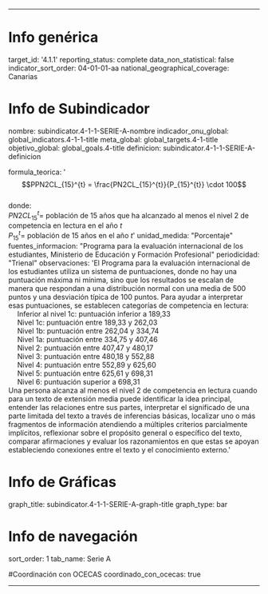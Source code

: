 ---

# Info genérica
target_id: '4.1.1'
reporting_status: complete
data_non_statistical: false
indicator_sort_order: 04-01-01-aa
national_geographical_coverage: Canarias

# Info de Subindicador
nombre: subindicator.4-1-1-SERIE-A-nombre
indicador_onu_global: global_indicators.4-1-1-title
meta_global: global_targets.4-1-title
objetivo_global: global_goals.4-title
definicion: subindicator.4-1-1-SERIE-A-definicion

formula_teorica: '$$PPN2CL_{15}^{t} = \frac{PN2CL_{15}^{t}}{P_{15}^{t}} \cdot 100$$ <br>
donde: <br>
$PN2CL_{15}^{t} =$ población de 15 años que ha alcanzado al menos el nivel 2 de competencia en lectura en el año $t$ <br>
$P_{15}^{t} =$ población de 15 años en el año $t$'
unidad_medida: "Porcentaje"
fuentes_informacion: "Programa para la evaluación internacional de los estudiantes, Ministerio de Educación y Formación Profesional"
periodicidad: "Trienal"
observaciones: 'El Programa para la evaluación internacional de los estudiantes utiliza un sistema de puntuaciones, donde no hay una puntuación máxima ni mínima, sino que los resultados se escalan de manera que respondan a una distribución normal con una media de 500 puntos y una desviación típica de 100 puntos. Para ayudar a interpretar esas puntuaciones, se establecen categorías de competencia en lectura:<br>
&emsp; Inferior al nivel 1c: puntuación inferior a 189,33 <br>
&emsp; Nivel 1c: puntuación entre 189,33 y 262,03 <br>
&emsp; Nivel 1b: puntuación entre 262,04 y 334,74 <br>
&emsp; Nivel 1a: puntuación entre 334,75 y 407,46 <br>
&emsp; Nivel 2: puntuación entre 407,47 y 480,17 <br>
&emsp; Nivel 3: puntuación entre 480,18 y 552,88 <br>
&emsp; Nivel 4: puntuación entre 552,89 y 625,60 <br>
&emsp; Nivel 5: puntuación entre 625,61 y 698,31 <br>
&emsp; Nivel 6: puntuación superior a 698,31 <br>
Una persona alcanza al menos el nivel 2 de competencia en lectura cuando para un texto de extensión media puede identificar la idea principal, entender las relaciones entre sus partes, interpretar el significado de una parte limitada del texto a través de inferencias básicas, localizar uno o más fragmentos de información atendiendo a múltiples criterios parcialmente implícitos, reflexionar sobre el propósito general o específico del texto, comparar afirmaciones y evaluar los razonamientos en que estas se apoyan estableciendo conexiones entre el texto y el conocimiento externo.'

# Info de Gráficas
graph_title: subindicator.4-1-1-SERIE-A-graph-title
graph_type: bar

# Info de navegación
sort_order: 1
tab_name: Serie A

#Coordinación con OCECAS
coordinado_con_ocecas: true

---